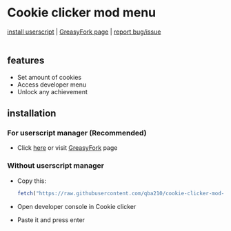 # Cookie clicker mod menu
[install userscript](https://raw.githubusercontent.com/qba210/cookie-clicker-mod-menu/master/cookieclickerhack.user.js) | [GreasyFork page](https://greasyfork.org/pl/scripts/449170-cookie-clicker-hack) | [report bug/issue](https://github.com/qba210/cookie-clicker-hack/issues)
\
&nbsp;

## features
- Set amount of cookies
- Access developer menu
- Unlock any achievement

## installation

### For userscript manager (Recommended)
- Click [here](https://raw.githubusercontent.com/qba210/cookie-clicker-mod-menu/master/cookieclickerhack.user.js) or visit [GreasyFork](https://greasyfork.org/pl/scripts/449170-cookie-clicker-hack) page

### Without userscript manager
- Copy this:

  ```js
  fetch("https://raw.githubusercontent.com/qba210/cookie-clicker-mod-menu/master/cookieclickerhack.user.js").then((res) => res.text().then((hack) => eval(hack)))
  ```
- Open developer console in Cookie clicker
- Paste it and press enter
